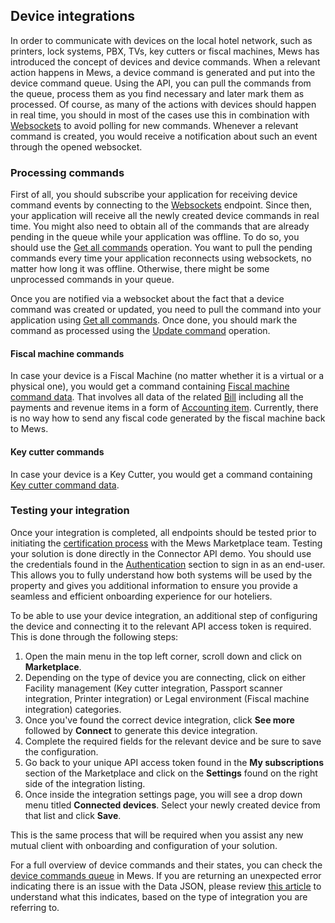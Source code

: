 ## Device integrations

In order to communicate with devices on the local hotel network, such as printers, lock systems, PBX, TVs, key cutters or fiscal machines, Mews has introduced the concept of devices and device commands. When a relevant action happens in Mews, a device command is generated and put into the device command queue. Using the API, you can pull the commands from the queue, process them as you find necessary and later mark them as processed. Of course, as many of the actions with devices should happen in real time, you should in most of the cases use this in combination with [Websockets](../websockets.md) to avoid polling for new commands. Whenever a relevant command is created, you would receive a notification about such an event through the opened websocket.

### Processing commands

First of all, you should subscribe your application for receiving device command events by connecting to the [Websockets](../websockets.md) endpoint. Since then, your application will receive all the newly created device commands in real time. You might also need to obtain all of the commands that are already pending in the queue while your application was offline. To do so, you should use the [Get all commands](../operations/integrations.md#get-all-commands) operation. You want to pull the pending commands every time your application reconnects using websockets, no matter how long it was offline. Otherwise, there might be some unprocessed commands in your queue.

Once you are notified via a websocket about the fact that a device command was created or updated, you need to pull the command into your application using [Get all commands](../operations/integrations.md#get-all-commands). Once done, you should mark the command as processed using the [Update command](../operations/integrations.md#update-command) operation.

#### Fiscal machine commands

In case your device is a Fiscal Machine \(no matter whether it is a virtual or a physical one\), you would get a command containing [Fiscal machine command data](../operations/integrations.md#fiscal-machine-command-data). That involves all data of the related [Bill](../operations/finance.md#bill) including all the payments and revenue items in a form of [Accounting item](../operations/finance.md#accounting-item). Currently, there is no way how to send any fiscal code generated by the fiscal machine back to Mews.

#### Key cutter commands

In case your device is a Key Cutter, you would get a command containing [Key cutter command data](../operations/integrations.md#key-cutter-command-data).

### Testing your integration

Once your integration is completed, all endpoints should be tested prior to initiating the [certification process](https://intercom.help/mews-systems/en/articles/4497819-connector-api-certification-what-to-expect) with the Mews Marketplace team. Testing your solution is done directly in the Connector API demo. You should use the credentials found in the [Authentication](../guidelines.md#authentication) section to sign in as an end-user. This allows you to fully understand how both systems will be used by the property and gives you additional information to ensure you provide a seamless and efficient onboarding experience for our hoteliers.

To be able to use your device integration, an additional step of configuring the device and connecting it to the relevant API access token is required. This is done through the following steps:

1. Open the main menu in the top left corner, scroll down and click on **Marketplace**.
2. Depending on the type of device you are connecting, click on either Facility management (Key cutter integration, Passport scanner integration, Printer integration) or Legal environment (Fiscal machine integration) categories.
3. Once you've found the correct device integration, click **See more** followed by **Connect** to generate this device integration.
4. Complete the required fields for the relevant device and be sure to save the configuration.
5. Go back to your unique API access token found in the **My subscriptions** section of the Marketplace and click on the **Settings** found on the right side of the integration listing.
6. Once inside the integration settings page, you will see a drop down menu titled **Connected devices**. Select your newly created device from that list and click **Save**.

This is the same process that will be required when you assist any new mutual client with onboarding and configuration of your solution.

For a full overview of device commands and their states, you can check the [device commands queue](https://intercom.help/mews-systems/en/articles/4245952-device-commands-queue) in Mews. If you are returning an unexpected error indicating there is an issue with the Data JSON, please review [this article](https://intercom.help/mews-systems/en/articles/4394724-data-json-incorrect-or-unsupported-device) to understand what this indicates, based on the type of integration you are referring to.
